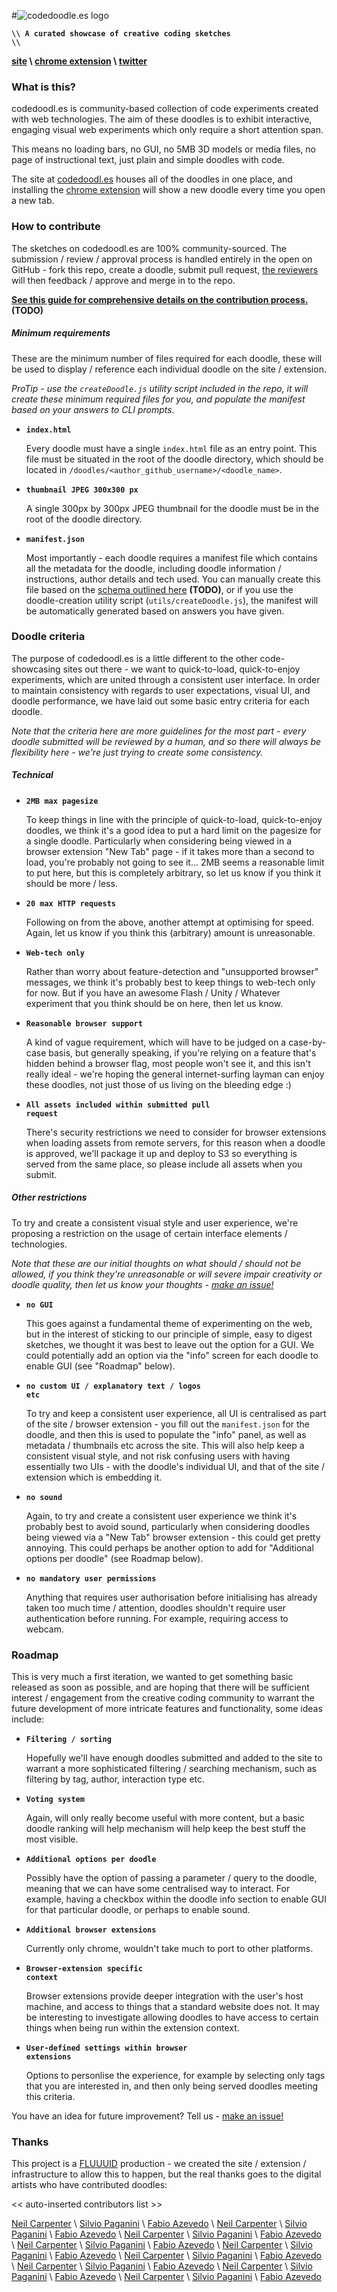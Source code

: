 #![codedoodle.es logo](http://assets.codedoodl.es/readme_logo.png)

<code>**\\\\ A curated showcase of creative coding sketches \\\\**</code>

**[site](http://codedoodl.es) \\ [chrome extension](http://codedoodl.es) \\ [twitter](http://twitter.com/codedoodl_es)**

### What is this?

codedoodl.es is community-based collection of code experiments created with web technologies. The aim of these doodles is to exhibit interactive, engaging visual web experiments which only require a short attention span.

This means no loading bars, no GUI, no 5MB 3D models or media files, no page of instructional text, just plain and simple doodles with code.

The site at [codedoodl.es](http://codedoodl.es) houses all of the doodles in one place, and installing the [chrome extension](http://codedoodl.es) will show a new doodle every time you open a new tab.

### How to contribute

The sketches on codedoodl.es are 100% community-sourced. The submission / review / approval process is handled entirely in the open on GitHub - fork this repo, create a doodle, submit pull request, [the reviewers]() will then feedback / approve and merge in to the repo.

**[See this guide for comprehensive details on the contribution process.]() (TODO)**

##### Minimum requirements

These are the minimum number of files required for each doodle, these will be used to display / reference each individual doodle on the site / extension.

_ProTip - use the `createDoodle.js` utility script included in the repo, it will create these minimum required files for you, and populate the manifest based on your answers to CLI prompts._

* <code>**index.html**</code>

	Every doodle must have a single `index.html` file as an entry point. This file must be situated in the root of the doodle directory, which should be located in `/doodles/<author_github_username>/<doodle_name>`.

* <code>**thumbnail JPEG 300x300 px**</code>

	A single 300px by 300px JPEG thumbnail for the doodle must be in the root of the doodle directory.

* <code>**manifest.json**</code>

	Most importantly - each doodle requires a manifest file which contains all the metadata for the doodle, including doodle information / instructions, author details and tech used. You can manually create this file based on the [schema outlined here](here) **(TODO)**, or if you use the doodle-creation utility script (<code>utils/createDoodle.js</code>), the manifest will be automatically generated based on answers you have given.

### Doodle criteria

The purpose of codedoodl.es is a little different to the other code-showcasing sites out there - we want to quick-to-load, quick-to-enjoy experiments, which are united through a consistent user interface. In order to maintain consistency with regards to user expectations, visual UI, and doodle performance, we have laid out some basic entry criteria for each doodle.

_Note that the criteria here are more guidelines for the most part - every doodle submitted will be reviewed by a human, and so there will always be flexibility here - we're just trying to create some consistency._

##### Technical

* <code>**2MB max pagesize**</code>

	To keep things in line with the principle of quick-to-load, quick-to-enjoy doodles, we think it's a good idea to put a hard limit on the pagesize for a single doodle. Particularly when considering being viewed in a browser extension "New Tab" page - if it takes more than a second to load, you're probably not going to see it... 2MB seems a reasonable limit to put here, but this is completely arbitrary, so let us know if you think it should be more / less.

* <code>**20 max HTTP requests**</code>

	Following on from the above, another attempt at optimising for speed. Again, let us know if you think this (arbitrary) amount is unreasonable.

* <code>**Web-tech only**</code>

	Rather than worry about feature-detection and "unsupported browser" messages, we think it's probably best to keep things to web-tech only for now. But if you have an awesome Flash / Unity / Whatever experiment that you think should be on here, then let us know.

* <code>**Reasonable browser support**</code>

	A kind of vague requirement, which will have to be judged on a case-by-case basis, but generally speaking, if you're relying on a feature that's hidden behind a browser flag, most people won't see it, and this isn't really ideal - we're hoping the general internet-surfing layman can enjoy these doodles, not just those of us living on the bleeding edge :)

* <code>**All assets included within submitted pull request**</code>

	There's security restrictions we need to consider for browser extensions when loading assets from remote servers, for this reason when a doodle is approved, we'll package it up and deploy to S3 so everything is served from the same place, so please include all assets when you submit.

##### Other restrictions

To try and create a consistent visual style and user experience, we're proposing a restriction on the usage of certain interface elements / technologies.

_Note that these are our initial thoughts on what should / should not be allowed, if you think they're unreasonable or will severe impair creativity or doodle quality, then let us know your thoughts - [make an issue!](https://github.com/neilcarpenter/codedoodl.es/issues)_

* <code>**no GUI**</code>

	This goes against a fundamental theme of experimenting on the web, but in the interest of sticking to our principle of simple, easy to digest sketches, we thought it was best to leave out the option for a GUI. We could potentially add an option via the "info" screen for each doodle to enable GUI (see "Roadmap" below).

* <code>**no custom UI / explanatory text / logos etc**</code>

	To try and keep a consistent user experience, all UI is centralised as part of the site / browser extension - you fill out the `manifest.json` for the doodle, and then this is used to populate the "info" panel, as well as metadata / thumbnails etc across the site. This will also help keep a consistent visual style, and not risk confusing users with having essentially two UIs - with the doodle's individual UI, and that of the site / extension which is embedding it.

* <code>**no sound**</code>

	Again, to try and create a consistent user experience we think it's probably best to avoid sound, particularly when considering doodles being viewed via a "New Tab" browser extension - this could get pretty annoying. This could perhaps be another option to add for "Additional options per doodle" (see Roadmap below).

* <code>**no mandatory user permissions**</code>

	Anything that requires user authorisation before initialising has already taken too much time / attention, doodles shouldn't require user authentication before running. For example, requiring access to webcam.

### Roadmap

This is very much a first iteration, we wanted to get something basic released as soon as possible, and are hoping that there will be sufficient interest / engagement from the creative coding community to warrant the future development of more intricate features and functionality, some ideas include:
	

* <code>**Filtering / sorting**</code>

	Hopefully we'll have enough doodles submitted and added to the site to warrant a more sophisticated filtering / searching mechanism, such as filtering by tag, author, interaction type etc.

* <code>**Voting system**</code>

	Again, will only really become useful with more content, but a basic doodle ranking will help mechanism will help keep the best stuff the most visible.

* <code>**Additional options per doodle**</code>

	Possibly have the option of passing a parameter / query to the doodle, meaning that we can have some centralised way to interact. For example, having a checkbox within the doodle info section to enable GUI for that particular doodle, or perhaps to enable sound.

* <code>**Additional browser extensions**</code>

	Currently only chrome, wouldn't take much to port to other platforms.

* <code>**Browser-extension specific context**</code>

	Browser extensions provide deeper integration with the user's host machine, and access to things that a standard website does not. It may be interesting to investigate allowing doodles to have access to certain things when being run within the extension context.

* <code>**User-defined settings within browser extensions**</code>

	Options to personlise the experience, for example by selecting only tags that you are interested in, and then only being served doodles meeting this criteria.

You have an idea for future improvement? Tell us - [	make an issue!](https://github.com/neilcarpenter/codedoodl.es/issues)

### Thanks

This project is a [FLUUUID](http://FLUUU.ID) production - we created the site / extension / infrastructure to allow this to happen, but the real thanks goes to the digital artists who have contributed doodles:


<< auto-inserted contributors list >>

[Neil Carpenter](http://neilcarpenter.com) \\ [Silvio Paganini]() \\ [Fabio Azevedo]() \\ [Neil Carpenter](http://neilcarpenter.com) \\ [Silvio Paganini]() \\ [Fabio Azevedo]() \\ [Neil Carpenter](http://neilcarpenter.com) \\ [Silvio Paganini]() \\ [Fabio Azevedo]() \\ [Neil Carpenter](http://neilcarpenter.com) \\ [Silvio Paganini]() \\ [Fabio Azevedo]() \\ [Neil Carpenter](http://neilcarpenter.com) \\ [Silvio Paganini]() \\ [Fabio Azevedo]() \\ [Neil Carpenter](http://neilcarpenter.com) \\ [Silvio Paganini]() \\ [Fabio Azevedo]() \\ [Neil Carpenter](http://neilcarpenter.com) \\ [Silvio Paganini]() \\ [Fabio Azevedo]() \\ [Neil Carpenter](http://neilcarpenter.com) \\ [Silvio Paganini]() \\ [Fabio Azevedo]() \\ [Neil Carpenter](http://neilcarpenter.com) \\ [Silvio Paganini]() \\ [Fabio Azevedo]()

